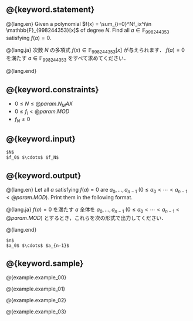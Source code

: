 ## @{keyword.statement}

@{lang.en}
Given a polynomial $f(x) = \sum_{i=0}^Nf_ix^i\in \mathbb{F}_{998244353}[x]$ of degree $N$. 
Find all $a\in \mathbb{F}_{998244353}$ satisfying $f(a)=0$.

@{lang.ja}
次数 $N$ の多項式 $f(x) \in \mathbb{F}_{998244353}[x]$ が与えられます．
$f(a)=0$ を満たす $a\in \mathbb{F}_{998244353}$ をすべて求めてください．

@{lang.end}

## @{keyword.constraints}

- $0\leq N\leq @{param.N_MAX}$
- $0\leq f_i < @{param.MOD}$
- $f_N\neq 0$

## @{keyword.input}

```
$N$
$f_0$ $\cdots$ $f_N$
```

## @{keyword.output}

@{lang.en}
Let all $a$ satisfying $f(a)=0$ are $a_0, \ldots, a_{n-1}$ ($0\leq a_0 < \cdots < a_{n-1} < @{param.MOD}$). 
Print them in the following format. 

@{lang.ja}
$f(a)=0$ を満たす $a$ 全体を $a_0, \ldots, a_{n-1}$ ($0\leq a_0 < \cdots < a_{n-1} < @{param.MOD}$) とするとき，これらを次の形式で出力してください．

@{lang.end}

```
$n$
$a_0$ $\cdots$ $a_{n-1}$
```

## @{keyword.sample}

@{example.example_00}

@{example.example_01}

@{example.example_02}

@{example.example_03}
